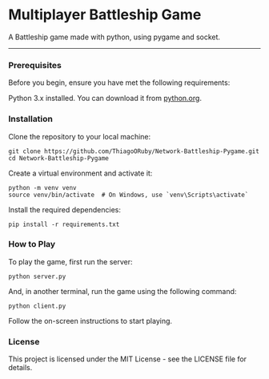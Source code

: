 # Multiplayer Battleship Game

A Battleship game made with python, using pygame and socket.

---

### Prerequisites

Before you begin, ensure you have met the following requirements:

Python 3.x installed. You can download it from [python.org](python.org).

### Installation

Clone the repository to your local machine:

```shell
git clone https://github.com/ThiagoORuby/Network-Battleship-Pygame.git
cd Network-Battleship-Pygame
```

Create a virtual environment and activate it:

```shell
python -m venv venv
source venv/bin/activate  # On Windows, use `venv\Scripts\activate`
```

Install the required dependencies:

```shell
pip install -r requirements.txt
```

### How to Play

To play the game, first run the server:

```shell
python server.py
```

And, in another terminal, run the game using the following command:

```shell
python client.py
```

Follow the on-screen instructions to start playing.


### License
This project is licensed under the MIT License - see the LICENSE file for details.





